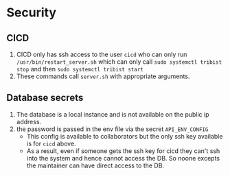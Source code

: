 # Security

## CICD

1. CICD only has ssh access to the user `cicd` who can only run `/usr/bin/restart_server.sh` which can only call `sudo systemctl tribist stop` and then `sudo systemctl tribist start`
2. These commands call `server.sh` with appropriate arguments.

## Database secrets

1. The database is a local instance and is not available on the public ip address.
2. the password is passed in the env file via the secret `API_ENV_CONFIG`
   - This config is available to collaborators but the only ssh key available is for `cicd` above.
   - As a result, even if someone gets the ssh key for cicd they can't ssh into the system and hence cannot access the DB. So noone excepts the maintainer can have direct access to the DB.

